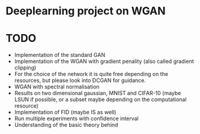 Deeplearning project on WGAN
============================

TODO
============================
- Implementation of the standard GAN
- Implementation of the WGAN with gradient penality (also called gradient clipping)
- For the choice of the network it is quite free depending on the resources, but please look into DCGAN for guidance.
- WGAN with spectral normalisation
- Results on two dimensional gaussian, MNIST and CIFAR-10 (maybe LSUN if possible, or a subset maybe depending on the computational resource)
- Implementation of FID (maybe IS as well)
- Run multiple experiments with confidence interval
- Understanding of the basic theory behind
